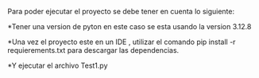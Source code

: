 Para poder ejecutar el proyecto se debe tener en cuenta lo siguiente:

*Tener una version de pyton en este caso se esta usando la version 3.12.8

*Una vez el proyecto este en un IDE , utilizar el comando pip install -r requierements.txt para descargar las dependencias.

*Y ejecutar el archivo Test1.py